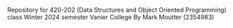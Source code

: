 Repository for 420-202 (Data Structures and Object Oriented Programming) class
	Winter 2024 semester
	Vanier College
	By Mark Moutter (2354983)
